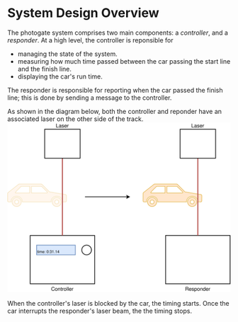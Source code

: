 # System Design Overview

The photogate system comprises two main components: a *controller*, and a *responder*. At a high level, the controller is reponsible for
- managing the state of the system.
- measuring how much time passed between the car passing the start line and the finish line.
- displaying the car's run time.

The responder is responsible for reporting when the car passed the finish line; this is done by sending a message to the controller.

As shown in the diagram below, both the controller and reponder have an associated laser on the other side of the track. 
![High-level block diagram of the photogate system](../assets/system-overview.svg)

When the controller's laser is blocked by the car, the timing starts. Once the car interrupts the responder's laser beam, the the timing stops.

<svg viewBox="-0.5 -0.5 692 526">
    <use href="../assets/system-overview.drawio.svg#svg" />
</svg>
